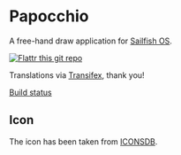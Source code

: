 # Papocchio
A free-hand draw application for [Sailfish OS](https://sailfishos.org).

[![Flattr this git repo](http://api.flattr.com/button/flattr-badge-large.png)](https://flattr.com/submit/auto?user_id=ascarpino&url=https://gitlab.com/ascarpino/harbour-Papocchio&title=Papocchio&language=&tags=jolla&category=software)

Translations via [Transifex](https://www.transifex.com/organization/ascarpino-harbour/dashboard/harbour-Papocchio), thank you!

[Build status](https://build.merproject.org/package/live_build_log/home:ilpianista/harbour-papocchio/sailfish_latest_armv7hl/armv8el)

## Icon
The icon has been taken from [ICONSDB](http://www.iconsdb.com/royal-blue-icons/edit-5-icon.html).
